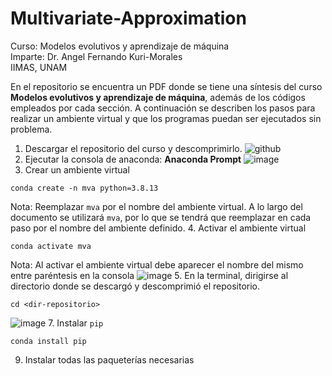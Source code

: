 # Multivariate-Approximation
Curso: Modelos evolutivos y aprendizaje de máquina\
Imparte: Dr. Angel Fernando Kuri-Morales\
IIMAS, UNAM

En el repositorio se encuentra un PDF donde se tiene una síntesis del curso __Modelos evolutivos y aprendizaje de máquina__, además de los códigos empleados por cada sección. A continuación se describen los pasos para realizar un ambiente virtual y que los programas puedan ser ejecutados sin problema.

1. Descargar el repositorio del curso y descomprimirlo.
![github](https://user-images.githubusercontent.com/32237029/171016742-5c627376-46f6-466e-8e4c-c68dd7b8c1f0.png)
2. Ejecutar la consola de anaconda: __Anaconda Prompt__
![image](https://user-images.githubusercontent.com/32237029/171017529-9143f9da-b1e1-4c9f-9a68-d97ad8d0ead6.png)
3. Crear un ambiente virtual 
```
conda create -n mva python=3.8.13 
```
Nota: Reemplazar `mva` por el nombre del ambiente virtual. A lo largo del documento se utilizará `mva`, por lo que se tendrá que reemplazar en cada paso por el nombre del ambiente definido.
4. Activar el ambiente virtual
```
conda activate mva
```
Nota: Al activar el ambiente virtual debe aparecer el nombre del mismo entre paréntesis en la consola
![image](https://user-images.githubusercontent.com/32237029/171019707-210278a1-f4bc-4dbf-8068-da48717a3482.png)
5. En la terminal, dirigirse al directorio donde se descargó y descomprimió el repositorio.
```
cd <dir-repositorio>
```
![image](https://user-images.githubusercontent.com/32237029/171020074-ea31e302-f341-42e4-85d0-6f2c77bd678a.png)
7. Instalar `pip`
```
conda install pip
```
9. Instalar todas las paqueterías necesarias
